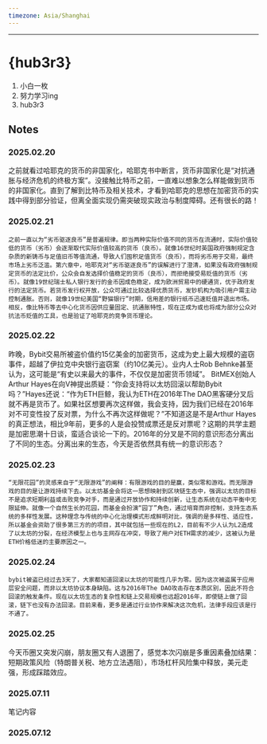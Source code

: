 ```yaml
---
timezone: Asia/Shanghai
---
```




---

# {hub3r3}

1. 小白一枚
2. 努力学习ing
3. hub3r3

## Notes

<!-- Content_START -->

### 2025.02.20
   之前就看过哈耶克的货币的非国家化，哈耶克书中断言，货币非国家化是“对抗通胀与经济危机的终极方案”。没接触比特币之前，一直难以想象怎么样能做到货币的非国家化。直到了解到比特币及相关技术，才看到哈耶克的思想在加密货币的实践中得到部分验证，但离全面实现仍需突破现实政治与制度障碍。还有很长的路！
### 2025.02.21
    之前一直以为“劣币驱逐良币”是普遍规律。即当两种实际价值不同的货币在流通时，实际价值较低的货币（劣币）会逐渐取代实际价值较高的货币（良币）。就像16世纪时英国政府强制规定含杂质的新铸币与足值旧币等值流通，导致人们囤积足值货币（良币），而将劣币用于交易，最终市场上劣币泛滥。第六章中，哈耶克对“劣币驱逐良币”的误解进行了澄清，如果没有政府强制规定货币的法定比价，公众会自发选择价值稳定的货币（良币），而拒绝接受易贬值的货币（劣币）。就像19世纪瑞士私人银行发行的金币因成色稳定，成为欧洲贸易中的硬通货，优于政府发行的法定货币。若货币发行权开放，公众可通过比较选择优质货币，发钞机构为吸引用户需主动控制通胀。否则，就像19世纪美国“野猫银行”时期，信用差的银行纸币迅速贬值并退出市场。相反，像比特币等去中心化货币因供应量固定、抗通胀特性，现在正成为或也将成为部分公众对抗法币贬值的工具，也是验证了哈耶克的竞争货币理论。
### 2025.02.22
   昨晚，Bybit交易所被盗价值约15亿美金的加密货币，这成为史上最大规模的盗窃事件，超越了伊拉克中央银行盗窃案（约10亿美元）。业内人士Rob Behnke甚至认为，这可能是“有史以来最大的事件，不仅仅是加密货币领域”。
    BitMEX创始人Arthur Hayes在向V神提出质疑：“你会支持将以太坊回滚以帮助Bybit吗？”Hayes还说：“作为ETH巨鲸，我认为ETH在2016年The DAO黑客硬分叉后就不再是货币了。如果社区想要再次这样做，我会支持，因为我们已经在2016年对不可变性投了反对票，为什么不再次这样做呢？”不知道这是不是Arthur Hayes的真正想法，相比9年前，更多的人是会投赞成票还是反对票呢？这期的共学主题是加密思潮十日谈，蛮适合谈论一下的。2016年的分叉是不同的意识形态分离出了不同的生态。分离出来的生态，今天是否依然具有统一的意识形态？
### 2025.02.23
    “无限花园”的灵感来自于“无限游戏”的阐释：有限游戏的目的是赢，类似零和游戏。而无限游戏的目的是让游戏持续下去。以太坊基金会将这一思想映射到区块链生态中，强调以太坊的目标不是追求短期利益或击败竞争对手，而是通过开放协作和持续创新，让生态系统在动态平衡中无限延伸。就像一个自然生长的花园，而基金会扮演“园丁”角色，通过培育而非控制，支持生态系统的多样性发展。这种理念与传统的中心化治理模式形成鲜明对比，强调的是多样性、适应性，所以基金会资助了很多第三方的的项目，其中就包括一些现在的L2，目前有不少人认为L2造成了以太坊的分裂，在经济模型上也与主网存在冲突，导致了用户对ETH需求的减少，这被认为是ETH价格低迷的主要原因之一。
### 2025.02.24
    bybit被盗已经过去3天了，大家都知道回滚以太坊的可能性几乎为零。因为这次被盗属于应用层安全问题，而非以太坊协议本身缺陷。这与2016年The DAO攻击存在本质区别，因此不符合回滚的触发条件。现在以太坊生态的复杂性和链上交易规模也远超2016年，即使链上做了回滚，链下也没有办法回滚。目前来看，更多是通过行业协作来解决这次危机，法律手段应该是行不通了。

### 2025.02.25
今天币圈又突发闪崩，朋友圈又有人退圈了，感觉本次闪崩是多重因素叠加结果：短期政策风险（特朗普关税、地方立法遇阻），市场杠杆风险集中释放，美元走强，形成踩踏效应‌。

### 2025.07.11

笔记内容

### 2025.07.12

<!-- Content_END -->
